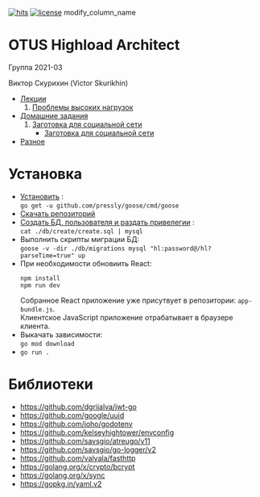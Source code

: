 [![hits](https://hits.deltapapa.io/github/vskurikhin/otus-highload-architect-2021-03-VSkurikhin.svg)](https://hits.deltapapa.io)
[![license](https://img.shields.io/github/license/vskurikhin/otus-highload-architect-2021-03-VSkurikhin)](https://raw.githubusercontent.com/vskurikhin/otus-highload-architect-2021-03-VSkurikhin/main/LICENSE)
modify_column_name
# OTUS Highload Architect

Группа 2021-03

Виктор Скурихин (Victor Skurikhin)

- [Лекции](doc/lectures.md)
  1. [Проблемы высоких нагрузок](doc/lectures.md#проблемы-высоких-нагрузок)
- [Домашние задания](doc/homeworks.md)
  1. [Заготовка для социальной сети](doc/homeworks.md#заготовка-для-социальной-сети)
     - [Заготовка для социальной сети](doc/solutions_of_homework.md#заготовка-для-социальной-сети)
- [Разное](doc/other.md)

# Установка

- [Установить](https://github.com/pressly/goose) :\
  `go get -u github.com/pressly/goose/cmd/goose`
- [Скачать репозиторий](https://github.com/vskurikhin/otus-highload-architect-2021-03-VSkurikhin.git)
- [Создать БД, пользователя и раздать привелегии](db/create/create.sql) :\
  `cat ./db/create/create.sql | mysql`
- Выполнить скрипты миграции БД:\
  `goose -v -dir ./db/migrations mysql "hl:password@/hl?parseTime=true" up`
- При необходимости обновиить React:
  ```
  npm install
  npm run dev
  ```
  Собранное React приложение уже присутвует в репозитории: `app-bundle.js`.\
  Клиентское JavaScript приложение отрабатывает в браузере клиента.  
- Выкачать зависимости:\
  `go mod download`
- `go run .`

# Библиотеки

- https://github.com/dgrijalva/jwt-go
- https://github.com/google/uuid
- https://github.com/joho/godotenv
- https://github.com/kelseyhightower/envconfig
- https://github.com/savsgio/atreugo/v11
- https://github.com/savsgio/go-logger/v2
- https://github.com/valyala/fasthttp
- https://golang.org/x/crypto/bcrypt
- https://golang.org/x/sync
- https://gopkg.in/yaml.v2
